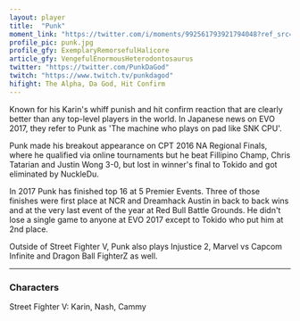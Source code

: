 ```yaml
---
layout: player
title:  "Punk"
moment_link: "https://twitter.com/i/moments/992561793921794048?ref_src=twsrc%5Etfw"
profile_pic: punk.jpg
profile_gfy: ExemplaryRemorsefulHalicore
article_gfy: VengefulEnormousHeterodontosaurus
twitter: "https://twitter.com/PunkDaGod"
twitch: "https://www.twitch.tv/punkdagod"
hifight: The Alpha, Da God, Hit Confirm
---
```


Known for his Karin's whiff punish and hit confirm reaction 
that are clearly better than any top-level players in the world. 
In Japanese news on EVO 2017, they refer to Punk as 'The machine who plays on pad like SNK CPU'.

Punk made his breakout appearance on CPT 2016 NA Regional Finals, 
where he qualified via online tournaments but he beat Fillipino Champ, 
Chris Tatarian and Justin Wong 3-0, but lost in winner's final to Tokido and 
got eliminated by NuckleDu.

In 2017 Punk has finished top 16 at 5 Premier Events. 
Three of those finishes were first place at NCR and Dreamhack Austin in back to back 
wins and at the very last event of the year at Red Bull Battle Grounds.
He didn't lose a single game to anyone at EVO 2017 except to Tokido who put him at 2nd place.

Outside of Street Fighter V, Punk also plays Injustice 2, Marvel vs Capcom Infinite and Dragon Ball FighterZ as well.

<hr/>

<h3>Characters</h3>

Street Fighter V: Karin, Nash, Cammy
